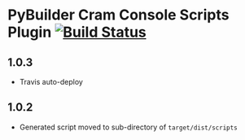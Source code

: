 PyBuilder Cram Console Scripts Plugin [![Build Status](https://travis-ci.org/AlexeySanko/pybuilder_cram_console_scripts.svg?branch=master)](https://travis-ci.org/AlexeySanko/pybuilder_cram_console_scripts)
=======================

1.0.3
----

- Travis auto-deploy

1.0.2
----

- Generated script moved to sub-directory of `target/dist/scripts`